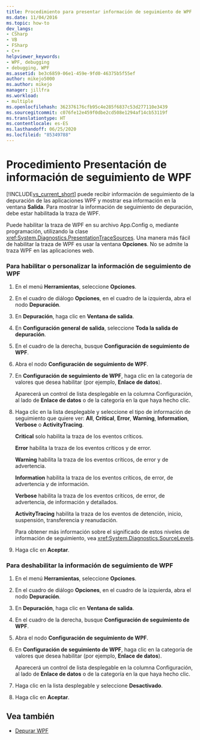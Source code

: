 ```yaml
---
title: Procedimiento para presentar información de seguimiento de WPF | Microsoft Docs
ms.date: 11/04/2016
ms.topic: how-to
dev_langs:
- CSharp
- VB
- FSharp
- C++
helpviewer_keywords:
- WPF, debugging
- debugging, WPF
ms.assetid: be3c6859-06e1-459e-9fd0-46375b5f55ef
author: mikejo5000
ms.author: mikejo
manager: jillfra
ms.workload:
- multiple
ms.openlocfilehash: 362376176cfb95c4e285f6837c53d277110e3439
ms.sourcegitcommit: c076fe12e459f0dbe2cd508e1294af14cb53119f
ms.translationtype: HT
ms.contentlocale: es-ES
ms.lasthandoff: 06/25/2020
ms.locfileid: "85349788"
---
```

# <a name="how-to-display-wpf-trace-information"></a>Procedimiento Presentación de información de seguimiento de WPF
[!INCLUDE[vs_current_short](../code-quality/includes/vs_current_short_md.md)] puede recibir información de seguimiento de la depuración de las aplicaciones WPF y mostrar esa información en la ventana **Salida**. Para mostrar la información de seguimiento de depuración, debe estar habilitada la traza de WPF.

 Puede habilitar la traza de WPF en su archivo App.Config o, mediante programación, utilizando la clase <xref:System.Diagnostics.PresentationTraceSources>. Una manera más fácil de habilitar la traza de WPF es usar la ventana **Opciones**. No se admite la traza WPF en las aplicaciones web.

### <a name="to-enable-or-customize-wpf-trace-information"></a>Para habilitar o personalizar la información de seguimiento de WPF

1. En el menú **Herramientas**, seleccione **Opciones**.

2. En el cuadro de diálogo **Opciones**, en el cuadro de la izquierda, abra el nodo **Depuración**.

3. En **Depuración**, haga clic en **Ventana de salida**.

4. En **Configuración general de salida**, seleccione **Toda la salida de depuración**.

5. En el cuadro de la derecha, busque **Configuración de seguimiento de WPF**.

6. Abra el nodo **Configuración de seguimiento de WPF**.

7. En **Configuración de seguimiento de WPF**, haga clic en la categoría de valores que desea habilitar (por ejemplo, **Enlace de datos**).

     Aparecerá un control de lista desplegable en la columna Configuración, al lado de **Enlace de datos** o de la categoría en la que haya hecho clic.

8. Haga clic en la lista desplegable y seleccione el tipo de información de seguimiento que quiere ver: **All**, **Critical**, **Error**, **Warning**, **Information**, **Verbose** o **ActivityTracing**.

     **Critical** solo habilita la traza de los eventos críticos.

     **Error** habilita la traza de los eventos críticos y de error.

     **Warning** habilita la traza de los eventos críticos, de error y de advertencia.

     **Information** habilita la traza de los eventos críticos, de error, de advertencia y de información.

     **Verbose** habilita la traza de los eventos críticos, de error, de advertencia, de información y detallados.

     **ActivityTracing** habilita la traza de los eventos de detención, inicio, suspensión, transferencia y reanudación.

     Para obtener más información sobre el significado de estos niveles de información de seguimiento, vea <xref:System.Diagnostics.SourceLevels>.

9. Haga clic en **Aceptar**.

### <a name="to-disable-wpf-trace-information"></a>Para deshabilitar la información de seguimiento de WPF

1. En el menú **Herramientas**, seleccione **Opciones**.

2. En el cuadro de diálogo **Opciones**, en el cuadro de la izquierda, abra el nodo **Depuración**.

3. En **Depuración**, haga clic en **Ventana de salida**.

4. En el cuadro de la derecha, busque **Configuración de seguimiento de WPF**.

5. Abra el nodo **Configuración de seguimiento de WPF**.

6. En **Configuración de seguimiento de WPF**, haga clic en la categoría de valores que desea habilitar (por ejemplo, **Enlace de datos**).

     Aparecerá un control de lista desplegable en la columna Configuración, al lado de **Enlace de datos** o de la categoría en la que haya hecho clic.

7. Haga clic en la lista desplegable y seleccione **Desactivado**.

8. Haga clic en **Aceptar**.

## <a name="see-also"></a>Vea también
- [Depurar WPF](../debugger/debugging-wpf.md)